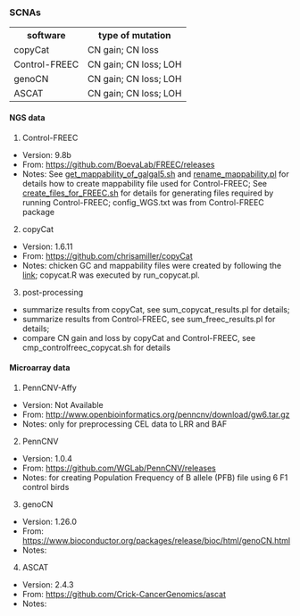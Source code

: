 
### SCNAs

<table>
    <tr>
        <th>software</th>
        <th>type of mutation</th>
    </tr>
    <tr>
        <td>copyCat</td>
        <td>CN gain; CN loss</td>
    </tr>
    <tr>
            <td>Control-FREEC</td>
            <td>CN gain; CN loss; LOH</td>
    </tr>
    <tr>
            <td>genoCN</td>
            <td>CN gain; CN loss; LOH</td>
    </tr>
    <tr>
            <td>ASCAT</td>
            <td>CN gain; CN loss; LOH</td>
    </tr>

</table>


#### NGS data

1. Control-FREEC
* Version: 9.8b
* From: https://github.com/BoevaLab/FREEC/releases
* Notes: See [get_mappability_of_galgal5.sh](https://github.com/hongenxu/MDV_proj/blob/master/somatic_scna/get_mappability_of_galgal5.sh) and [rename_mappability.pl](https://github.com/hongenxu/MDV_proj/blob/master/somatic_scna/rename_mappability.pl) for details how to create mappability file used for Control-FREEC; See [create_files_for_FREEC.sh](https://github.com/hongenxu/MDV_proj/blob/master/somatic_scna/create_files_for_FREEC.sh) for details for generating files required by running Control-FREEC; config_WGS.txt was from Control-FREEC package

2. copyCat
* Version: 1.6.11
* From:  https://github.com/chrisamiller/copyCat
* Notes:
chicken GC and mappability files were created by following the [link](https://xfer.genome.wustl.edu/gxfer1/project/cancer-genomics/readDepth/createCustomAnnotations.v1.tar.gz);
copycat.R was executed by run_copycat.pl.

3. post-processing
* summarize results from copyCat, see sum_copycat_results.pl for details;
* summarize results from Control-FREEC, see sum_freec_results.pl for details; 
* compare CN gain and loss by copyCat and Control-FREEC, see cmp_controlfreec_copycat.sh for details


#### Microarray data

1. PennCNV-Affy
* Version: Not Available 
* From: http://www.openbioinformatics.org/penncnv/download/gw6.tar.gz
* Notes: only for preprocessing CEL data to LRR and BAF

2. PennCNV
* Version: 1.0.4
* From: https://github.com/WGLab/PennCNV/releases
* Notes: for creating Population Frequency of B allele (PFB) file using 6 F1 control birds

3. genoCN
* Version: 1.26.0
* From: https://www.bioconductor.org/packages/release/bioc/html/genoCN.html
* Notes:

4. ASCAT
* Version: 2.4.3
* From: https://github.com/Crick-CancerGenomics/ascat
* Notes:

